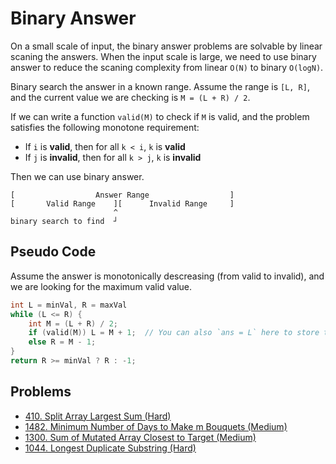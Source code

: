 # Binary Answer

On a small scale of input, the binary answer problems are solvable by linear scaning the answers. When the input scale is large, we need to use binary answer to reduce the scaning complexity from linear `O(N)` to binary `O(logN)`.

Binary search the answer in a known range. Assume the range is `[L, R]`, and the current value we are checking is `M = (L + R) / 2`.

If we can write a function `valid(M)` to check if `M` is valid, and the problem satisfies the following monotone requirement:
* If `i` is **valid**, then for all `k < i`, `k` is **valid**
* If `j` is **invalid**, then for all `k > j`, `k` is **invalid**

Then we can use binary answer.

```
[                  Answer Range                  ]
[       Valid Range    ][      Invalid Range     ]
                       ^
binary search to find  ┘
```

## Pseudo Code

Assume the answer is monotonically descreasing (from valid to invalid), and we are looking for the maximum valid value.

```cpp
int L = minVal, R = maxVal
while (L <= R) {
    int M = (L + R) / 2;
    if (valid(M)) L = M + 1;  // You can also `ans = L` here to store the answer
    else R = M - 1;
}
return R >= minVal ? R : -1;
```

## Problems

* [410. Split Array Largest Sum \(Hard\)](https://leetcode.com/problems/split-array-largest-sum/)
* [1482. Minimum Number of Days to Make m Bouquets (Medium)](https://leetcode.com/problems/minimum-number-of-days-to-make-m-bouquets/)
* [1300. Sum of Mutated Array Closest to Target (Medium)](https://leetcode.com/problems/sum-of-mutated-array-closest-to-target/)
* [1044. Longest Duplicate Substring (Hard)](https://leetcode.com/problems/longest-duplicate-substring/)